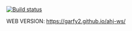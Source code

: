 [![Build status](https://ci.appveyor.com/api/projects/status/idup30q2uegslw7y?svg=true)](https://ci.appveyor.com/project/Garfy2/ahj-ws)

WEB VERSION: https://garfy2.github.io/ahj-ws/
